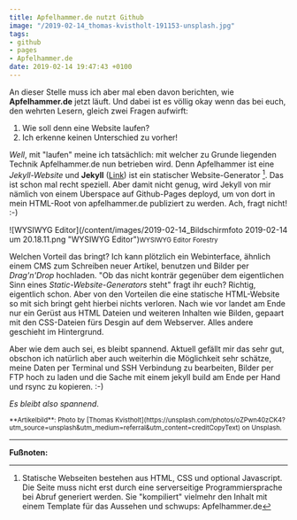 ```yaml
---
title: Apfelhammer.de nutzt Github
image: "/2019-02-14_thomas-kvistholt-191153-unsplash.jpg"
tags:
- github
- pages
- Apfelhammer.de
date: 2019-02-14 19:47:43 +0100
---
```


An dieser Stelle muss ich aber mal eben davon berichten, wie **Apfelhammer.de** jetzt läuft. Und dabei ist es völlig okay wenn das bei euch, den wehrten Lesern, gleich zwei Fragen aufwirft:

1. Wie soll denn eine Website laufen?
2. Ich erkenne keinen Unterschied zu vorher!

_Well_, mit "laufen" meine ich tatsächlich: mit welcher zu Grunde liegenden Technik Apfelhammer.de nun betrieben wird. Denn Apfelhammer ist eine _Jekyll-Website_ und **Jekyll** ([Link](https://jekyllrb.com/)) ist ein statischer Website-Generator [^1]. Das ist schon mal recht speziell. Aber damit nicht genug, wird Jekyll von mir nämlich von einem Uberspace auf Github-Pages deployd, um von dort in mein HTML-Root von apfelhammer.de publiziert zu werden. Ach, fragt nicht! :-)

![WYSIWYG Editor](/content/images/2019-02-14_Bildschirmfoto 2019-02-14 um 20.18.11.png "WYSIWYG Editor")<small>WYSIWYG Editor Forestry</small>

Welchen Vorteil das bringt? Ich kann plötzlich ein Webinterface, ähnlich einem CMS zum Schreiben neuer Artikel, benutzen und Bilder per _Drag'n'Drop_ hochladen. "Ob das nicht konträr gegenüber dem eigentlichen Sinn eines *Static-Website-Generators* steht" fragt ihr euch? Richtig, eigentlich schon. Aber von den Vorteilen die eine statische HTML-Website so mit sich bringt geht hierbei nichts verloren. Nach wie vor landet am Ende nur ein Gerüst aus HTML Dateien und weiteren Inhalten wie Bilden, gepaart mit den CSS-Dateien fürs Desgin auf dem Webserver. Alles andere geschieht im Hintergrund.

Aber wie dem auch sei, es bleibt spannend. Aktuell gefällt mir das sehr gut, obschon ich natürlich aber auch weiterhin die Möglichkeit sehr schätze, meine Daten per Terminal und SSH Verbindung zu bearbeiten, Bilder per FTP hoch zu laden und die Sache mit einem jekyll build am Ende per Hand und rsync zu kopieren. :-)

_Es bleibt also spannend_.

<small>
**Artikelbild**: Photo by [Thomas Kvistholt](https://unsplash.com/photos/oZPwn40zCK4?utm_source=unsplash&utm_medium=referral&utm_content=creditCopyText) on Unsplash.
</small>

---

**Fußnoten:**

[^1]: Statische Webseiten bestehen aus HTML, CSS und optional Javascript. Die Seite muss nicht erst durch eine serverseitige Programmiersprache bei Abruf generiert werden. Sie "kompiliert" vielmehr den Inhalt mit einem Template für das Aussehen und schwups: Apfelhammer.de
